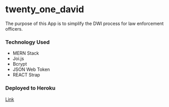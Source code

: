 # twenty_one_david
The purpose of this App is to simplify the DWI process for law enforcement officers.

<h3>Technology Used</h3>
<ul>
<li>MERN Stack</li>
<li>Joi.js</li>
<li>Bcrypt</li>
<li>JSON Web Token</li>
<li>REACT Strap</li>
</ul>

<h3>Deployed to Heroku</h3>
<a href="https://whispering-gorge-51820.herokuapp.com/" target="_blank">Link</a>

